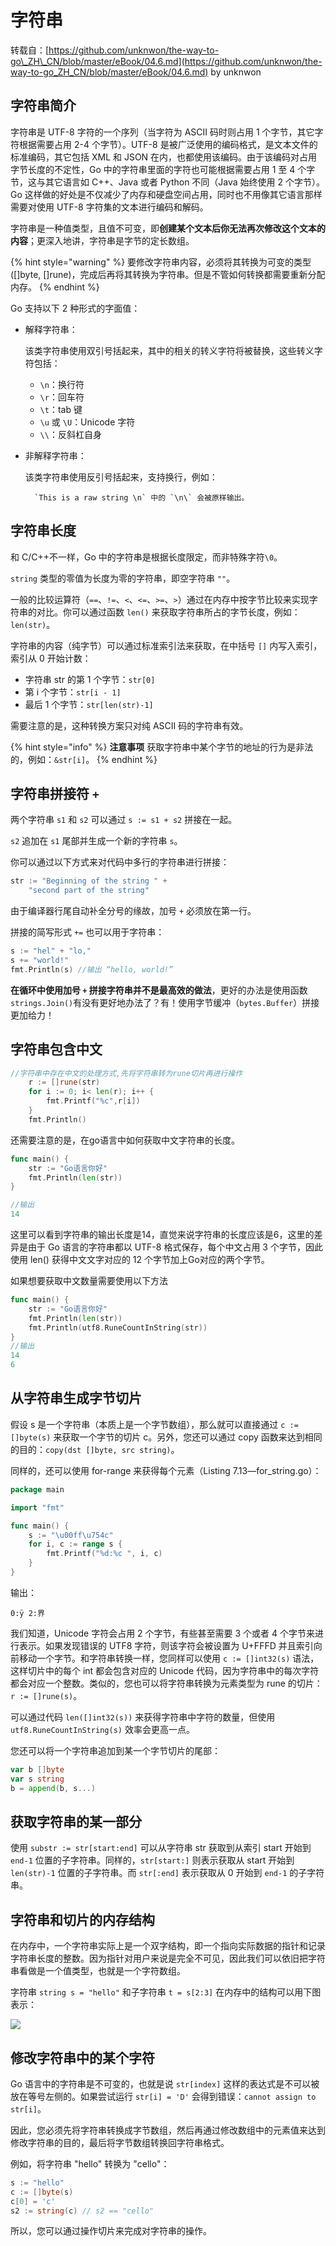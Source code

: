 # 字符串

转载自：[https://github.com/unknwon/the-way-to-go\_ZH\_CN/blob/master/eBook/04.6.md](https://github.com/unknwon/the-way-to-go_ZH_CN/blob/master/eBook/04.6.md) by unknwon

## 字符串简介

字符串是 UTF-8 字符的一个序列（当字符为 ASCII 码时则占用 1 个字节，其它字符根据需要占用 2-4 个字节）。UTF-8 是被广泛使用的编码格式，是文本文件的标准编码，其它包括 XML 和 JSON 在内，也都使用该编码。由于该编码对占用字节长度的不定性，Go 中的字符串里面的字符也可能根据需要占用 1 至 4 个字节，这与其它语言如 C++、Java 或者 Python 不同（Java 始终使用 2 个字节）。Go 这样做的好处是不仅减少了内存和硬盘空间占用，同时也不用像其它语言那样需要对使用 UTF-8 字符集的文本进行编码和解码。

字符串是一种值类型，且值不可变，即**创建某个文本后你无法再次修改这个文本的内容**；更深入地讲，字符串是字节的定长数组。

{% hint style="warning" %}
要修改字符串内容，必须将其转换为可变的类型\(\[\]byte, \[\]rune\)，完成后再将其转换为字符串。但是不管如何转换都需要重新分配内存。
{% endhint %}

Go 支持以下 2 种形式的字面值：

* 解释字符串：

  该类字符串使用双引号括起来，其中的相关的转义字符将被替换，这些转义字符包括：

  * `\n`：换行符
  * `\r`：回车符
  * `\t`：tab 键
  * `\u` 或 `\U`：Unicode 字符
  * `\\`：反斜杠自身

* 非解释字符串：

  该类字符串使用反引号括起来，支持换行，例如：

  ```text
    `This is a raw string \n` 中的 `\n\` 会被原样输出。
  ```

## 字符串长度

和 C/C++不一样，Go 中的字符串是根据长度限定，而非特殊字符`\0`。

`string` 类型的零值为长度为零的字符串，即空字符串 `""`。

一般的比较运算符（`==`、`!=`、`<`、`<=`、`>=`、`>`）通过在内存中按字节比较来实现字符串的对比。你可以通过函数 `len()` 来获取字符串所占的字节长度，例如：`len(str)`。

字符串的内容（纯字节）可以通过标准索引法来获取，在中括号 `[]` 内写入索引，索引从 0 开始计数：

* 字符串 str 的第 1 个字节：`str[0]`
* 第 i 个字节：`str[i - 1]`
* 最后 1 个字节：`str[len(str)-1]`

需要注意的是，这种转换方案只对纯 ASCII 码的字符串有效。

{% hint style="info" %}
**注意事项** 获取字符串中某个字节的地址的行为是非法的，例如：`&str[i]`。
{% endhint %}

## **字符串拼接符 `+`**

两个字符串 `s1` 和 `s2` 可以通过 `s := s1 + s2` 拼接在一起。

`s2` 追加在 `s1` 尾部并生成一个新的字符串 `s`。

你可以通过以下方式来对代码中多行的字符串进行拼接：

```go
str := "Beginning of the string " +
	"second part of the string"
```

由于编译器行尾自动补全分号的缘故，加号 `+` 必须放在第一行。

拼接的简写形式 `+=` 也可以用于字符串：

```go
s := "hel" + "lo,"
s += "world!"
fmt.Println(s) //输出 “hello, world!”
```

**在循环中使用加号 `+` 拼接字符串并不是最高效的做法**，更好的办法是使用函数 `strings.Join()`有没有更好地办法了？有！使用字节缓冲（`bytes.Buffer`）拼接更加给力！

## 字符串包含中文

```go
//字符串中存在中文的处理方式,先将字符串转为rune切片再进行操作
	r := []rune(str)
	for i := 0; i< len(r); i++ {
		fmt.Printf("%c",r[i])
	}
	fmt.Println()
```

还需要注意的是，在go语言中如何获取中文字符串的长度。

```go
func main() {
	str := "Go语言你好"
	fmt.Println(len(str))
}

//输出
14
```

这里可以看到字符串的输出长度是14，直觉来说字符串的长度应该是6，这里的差异是由于 Go 语言的字符串都以 UTF-8 格式保存，每个中文占用 3 个字节，因此使用 len\(\) 获得中文文字对应的 12 个字节加上Go对应的两个字节。

如果想要获取中文数量需要使用以下方法

```go
func main() {
	str := "Go语言你好"
	fmt.Println(len(str))
	fmt.Println(utf8.RuneCountInString(str))
}
//输出
14
6
```

## 从字符串生成字节切片

假设 s 是一个字符串（本质上是一个字节数组），那么就可以直接通过 `c := []byte(s)` 来获取一个字节的切片 c。另外，您还可以通过 copy 函数来达到相同的目的：`copy(dst []byte, src string)`。

同样的，还可以使用 for-range 来获得每个元素（Listing 7.13—for\_string.go）：

```go
package main

import "fmt"

func main() {
    s := "\u00ff\u754c"
    for i, c := range s {
        fmt.Printf("%d:%c ", i, c)
    }
}
```

输出：

```text
0:ÿ 2:界
```

我们知道，Unicode 字符会占用 2 个字节，有些甚至需要 3 个或者 4 个字节来进行表示。如果发现错误的 UTF8 字符，则该字符会被设置为 U+FFFD 并且索引向前移动一个字节。和字符串转换一样，您同样可以使用 `c := []int32(s)` 语法，这样切片中的每个 int 都会包含对应的 Unicode 代码，因为字符串中的每次字符都会对应一个整数。类似的，您也可以将字符串转换为元素类型为 rune 的切片：`r := []rune(s)`。

可以通过代码 `len([]int32(s))` 来获得字符串中字符的数量，但使用 `utf8.RuneCountInString(s)` 效率会更高一点。

您还可以将一个字符串追加到某一个字节切片的尾部：

```go
var b []byte
var s string
b = append(b, s...)
```

## 获取字符串的某一部分

使用 `substr := str[start:end]` 可以从字符串 str 获取到从索引 start 开始到 `end-1` 位置的子字符串。同样的，`str[start:]` 则表示获取从 start 开始到 `len(str)-1` 位置的子字符串。而 `str[:end]` 表示获取从 0 开始到 `end-1` 的子字符串。

## 字符串和切片的内存结构

在内存中，一个字符串实际上是一个双字结构，即一个指向实际数据的指针和记录字符串长度的整数。因为指针对用户来说是完全不可见，因此我们可以依旧把字符串看做是一个值类型，也就是一个字符数组。

字符串 `string s = "hello"` 和子字符串 `t = s[2:3]` 在内存中的结构可以用下图表示：

![](https://github.com/unknwon/the-way-to-go_ZH_CN/raw/master/eBook/images/7.6_fig7.4.png)

## 修改字符串中的某个字符

Go 语言中的字符串是不可变的，也就是说 `str[index]` 这样的表达式是不可以被放在等号左侧的。如果尝试运行 `str[i] = 'D'` 会得到错误：`cannot assign to str[i]`。

因此，您必须先将字符串转换成字节数组，然后再通过修改数组中的元素值来达到修改字符串的目的，最后将字节数组转换回字符串格式。

例如，将字符串 "hello" 转换为 "cello"：

```go
s := "hello"
c := []byte(s)
c[0] = 'c'
s2 := string(c) // s2 == "cello"
```

所以，您可以通过操作切片来完成对字符串的操作。

